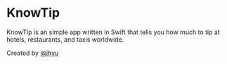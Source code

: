 # KnowTip

KnowTip is an simple app written in Swift that tells you how much to tip at hotels, restaurants, and taxis worldwide. 

Created by [@jhyu](www.twitter.com/jhyu)
